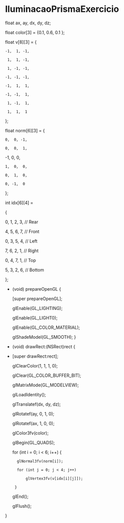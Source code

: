 # IluminacaoPrismaExercicio

float ax, ay, dx, dy, dz;

float color[3] = {0.1, 0.6, 0.1 };

float v[8][3] = { 

    -1,  1, -1, 
    
     1,  1, -1, 
     
     1, -1, -1, 
     
    -1, -1, -1, 
    
    -1,  1,  1, 
    
    -1, -1,  1, 
    
     1, -1,  1, 
     
     1,  1,  1 
};

float norm[6][3] = { 

    0,  0, -1,
    
    0,  0,  1, 
    
   -1,  0,  0, 
   
    1,  0,  0, 
    
    0,  1,  0, 
    
    0, -1,  0 
};

int idx[6][4] =

{

0, 1, 2, 3, // Rear

4, 5, 6, 7, // Front

0, 3, 5, 4, // Left

7, 6, 2, 1, // Right

0, 4, 7, 1, // Top

5, 3, 2, 6, // Bottom

};

- (void) prepareOpenGL {

    [super prepareOpenGL];

    glEnable(GL_LIGHTING);
    
    glEnable(GL_LIGHT0);
    
    glEnable(GL_COLOR_MATERIAL);
    
    glShadeModel(GL_SMOOTH);
}


- (void) drawRect:(NSRect)rect {
- 
    [super drawRect:rect];

    glClearColor(1, 1, 1, 0);
    
    glClear(GL_COLOR_BUFFER_BIT);

    glMatrixMode(GL_MODELVIEW);
    
    glLoadIdentity();

    glTranslatef(dx, dy, dz);
    
    glRotatef(ay, 0, 1, 0);
    
    glRotatef(ax, 1, 0, 0);

    glColor3fv(color);
    
    glBegin(GL_QUADS);

    for (int i = 0; i < 6; i++) {
    
        glNormal3fv(norm[i]);
        
        for (int j = 0; j < 4; j++)
        
            glVertex3fv(v[idx[i][j]]);
            
       }
   glEnd();
   
   glFlush();
   
}
